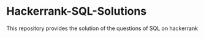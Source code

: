 # Hackerrank-SQL-Solutions
This repository provides the solution of the questions of SQL on hackerrank
